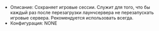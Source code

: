 + Описание: Сохраняет игровые сессии. Служит для того, что бы каждый раз после перезагрузки лаунчсервера не перезапускать игровые сервера. Рекомендуется использовать всегда.
+ Конфигурация: NONE
